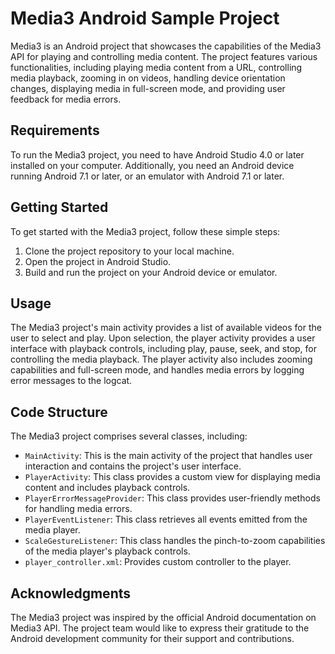 
# Media3 Android Sample Project

Media3 is an Android project that showcases the capabilities of the Media3 API for playing and controlling media content. The project features various functionalities, including playing media content from a URL, controlling media playback, zooming in on videos, handling device orientation changes, displaying media in full-screen mode, and providing user feedback for media errors.

## Requirements

To run the Media3 project, you need to have Android Studio 4.0 or later installed on your computer. Additionally, you need an Android device running Android 7.1 or later, or an emulator with Android 7.1 or later.

## Getting Started

To get started with the Media3 project, follow these simple steps:

1.  Clone the project repository to your local machine.
2.  Open the project in Android Studio.
3.  Build and run the project on your Android device or emulator.

## Usage

The Media3 project's main activity provides a list of available videos for the user to select and play. Upon selection, the player activity provides a user interface with playback controls, including play, pause, seek, and stop, for controlling the media playback. The player activity also includes zooming capabilities and full-screen mode, and handles media errors by logging error messages to the logcat.

## Code Structure

The Media3 project comprises several classes, including:

-   `MainActivity`: This is the main activity of the project that handles user interaction and contains the project's user interface.
-   `PlayerActivity`: This class provides a custom view for displaying media content and includes playback controls.
-   `PlayerErrorMessageProvider`: This class provides user-friendly methods for handling media errors.
-   `PlayerEventListener`: This class retrieves all events emitted from the media player.
-   `ScaleGestureListener`: This class handles the pinch-to-zoom capabilities of the media player's playback controls.
- `player_controller.xml`: Provides custom controller to the player.

## Acknowledgments

The Media3 project was inspired by the official Android documentation on Media3 API. The project team would like to express their gratitude to the Android development community for their support and contributions.
